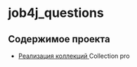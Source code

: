 # job4j_questions

<h2>Содержимое проекта</h2>
<ul>
  <li><a href="https://github.com/nikisha-scipt/job4j_questions/blob/master/junior/dataStructuresAndAlgorithms.md#collections-pro">Реализация коллекций </a>Collection pro</li>

</ul>
